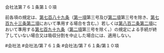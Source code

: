 会社法第７６１条第１０項

前各項の規定は、[第七百八十九条](会社法＿＿＿＿第７８９条)（[第一項](会社法＿＿＿＿第７６１条第１項)第三号及び[第二項](会社法＿＿＿＿第７６１条第２項)第三号を除き、[第七百九十三条第二項](会社法＿＿＿＿第７９３条第２項)において準用する場合を含む。）若しくは[第八百二条第二項](会社法＿＿＿＿第８０２条第２項)において準用する[第七百九十九条](会社法＿＿＿＿第７９９条)（[第二項](会社法＿＿＿＿第７６１条第２項)第三号を除く。）の規定による手続が終了していない場合又は吸収分割を中止した場合には、適用しない。

#会社法
#会社法/第７６１条
#会社法/第７６１条/第１０項
